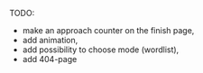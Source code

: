 TODO:

- make an approach counter on the finish page,
- add animation,
- add possibility to choose mode (wordlist),
- add 404-page

